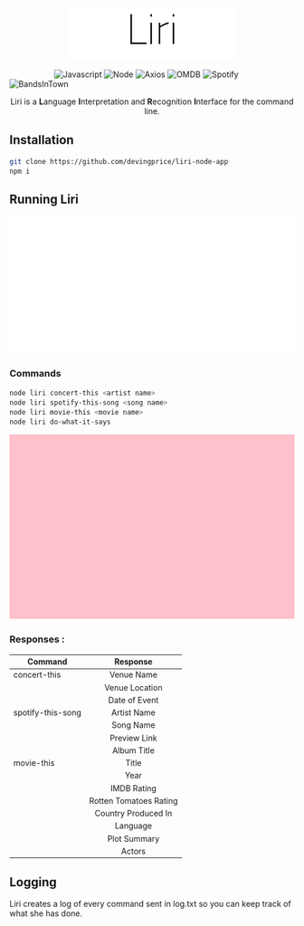 <p align="center"><img width=60% src="https://github.com/devingprice/liri-node-app/blob/master/images/githubHeader.png"></p>

&nbsp;&nbsp;&nbsp;&nbsp;&nbsp;&nbsp;&nbsp;&nbsp;&nbsp;&nbsp;&nbsp;&nbsp;&nbsp;&nbsp;&nbsp;&nbsp;&nbsp;&nbsp;&nbsp;
![Javascript](https://img.shields.io/badge/language-Javascript-green.svg?logo=javascript)
![Node](https://img.shields.io/badge/Javascript-Node.js-green.svg?logo=node.js)
![Axios](https://img.shields.io/badge/Library-Axios-orange.svg)
![OMDB](https://img.shields.io/badge/API-OMDB-blue.svg)
![Spotify](https://img.shields.io/badge/API-Spotify-blue.svg)
![BandsInTown](https://img.shields.io/badge/API-Bands_In_Town-blue.svg)

<p align="center">Liri is a <span style="font-weight:bold">L</span>anguage <span style="font-weight:bold">I</span>nterpretation and <span style="font-weight:bold">R</span>ecognition <span style="font-weight:bold">I</span>nterface for the command line. </p>


## Installation

```bash
git clone https://github.com/devingprice/liri-node-app
npm i
```

## Running Liri

<p align="center"><img src="https://github.com/devingprice/liri-node-app/blob/master/images/carbon.svg"></p>

### Commands

```bash
node liri concert-this <artist name>
node liri spotify-this-song <song name>
node liri movie-this <movie name>
node liri do-what-it-says
```

<p align="center"><img src="https://github.com/devingprice/liri-node-app/blob/master/images/demo.gif"></p>

### Responses : 

| Command       | Response         |
| ------------- |:----------------:|
| concert-this  |   Venue Name     |
|               |   Venue Location |
|               |   Date of Event  |
| spotify-this-song | Artist Name  |
|                   | Song Name    |
|                   | Preview Link |
|                   | Album Title  |
| movie-this | Title        |
|            | Year         |
|            | IMDB Rating  |
|            | Rotten Tomatoes Rating |
|            | Country Produced In |
|            | Language     |
|            | Plot Summary |
|            | Actors       |

## Logging

Liri creates a log of every command sent in log.txt so you can keep track of what she has done.
